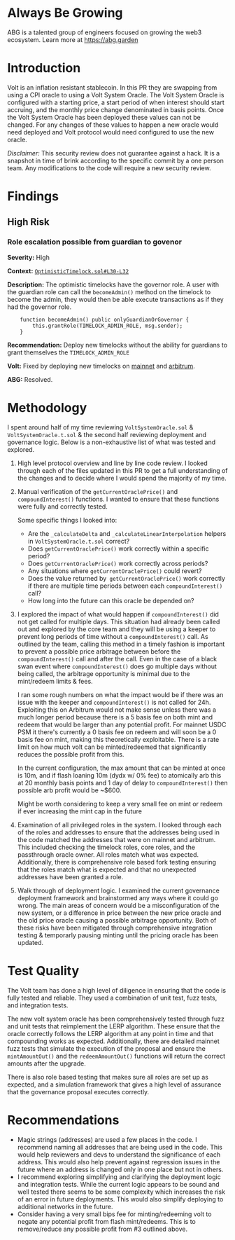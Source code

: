 # Always Be Growing
ABG is a talented group of engineers focused on growing the web3 ecosystem. Learn more at https://abg.garden


# Introduction
Volt is an inflation resistant stablecoin. In this PR they are swapping from using a CPI oracle to using a Volt System Oracle. The Volt System Oracle is configured with a starting price, a start period of when interest should start accruing, and the monthly price change denominated in basis points. Once the Volt System Oracle has been deployed these values can not be changed. For any changes of these values to happen a new oracle would need deployed and Volt protocol would need configured to use the new oracle.   

*Disclaimer:* This security review does not guarantee against a hack. It is a snapshot in time of brink according to the specific commit by a one person team. Any modifications to the code will require a new security review.

# Findings 


## High Risk
### Role escalation possible from guardian to govenor 

**Severity:** High

**Context:** [`OptimisticTimelock.sol#L30-L32`](https://github.com/volt-protocol/volt-protocol-core/blob/83aa5ae95862ffd9607cb96889c4eaa989ed0a34/contracts/dao/OptimisticTimelock.sol#L30)

**Description:**
The optimistic timelocks have the governor role. A user with the guardian role can call the `becomeAdmin()` method on the timelock to become the admin, they would then be able execute transactions as if they had the governor role. 

```solidity
    function becomeAdmin() public onlyGuardianOrGovernor {
        this.grantRole(TIMELOCK_ADMIN_ROLE, msg.sender);
    }
```

**Recommendation:**
Deploy new timelocks without the ability for guardians to grant themselves the `TIMELOCK_ADMIN_ROLE`

**Volt:** Fixed by deploying new timelocks on [mainnet](0x75d078248eE49c585b73E73ab08bb3eaF93383Ae) and [arbitrum](0x2c01C9166FA3e16c24c118053E346B1DD8e72dE8).

**ABG:** Resolved.

# Methodology 

I spent around half of my time reviewing `VoltSystemOracle.sol` & `VoltSystemOracle.t.sol` & the second half reviewing deployment and governance logic. Below is a non-exhaustive list of what was tested and explored.

1. High level protocol overview and line by line code review.
I looked through each of the files updated in this PR to get a full understanding of the changes and to decide where I would spend the majority of my time.

2. Manual verification of the `getCurrentOraclePrice()` and `compoundInterest()` functions. I wanted to ensure that these functions were fully and correctly tested.

    Some specific things I looked into: 
    * Are the `_calculateDelta` and `_calculateLinearInterpolation` helpers in `VoltSystemOracle.t.sol` correct? 
    * Does `getCurrentOraclePrice()` work correctly within a specific period?
    * Does `getCurrentOraclePrice()` work correctly across periods?
    * Any situations where `getCurrentOraclePrice()` could revert? 
    * Does the value returned by` getCurrentOraclePrice()` work correctly if there are multiple time periods between each `compoundInterest()` call? 
    * How long into the future can this oracle be depended on?

3. I explored the impact of what would happen if `compoundInterest()` did not get called for multiple days.
This situation had already been called out and explored by the core team and they will be using a keeper to prevent long periods of time without a `compoundInterest()` call.  As outlined by the team, calling this method in a timely fashion is important to prevent a possible price arbitrage between before the `compoundInterest()` call and after the call. Even in the case of a black swan event where `compoundInterest()` does go multiple days without being called, the arbitrage opportunity is minimal due to the mint/redeem limits & fees. 

    I ran some rough numbers on what the impact would be if there was an issue with the keeper and `compoundInterest()` is not called for 24h. Exploiting this on Arbitrum would not make sense unless there was a much longer period because there is a 5 basis fee on both mint and redeem that would be larger than any potential profit. For mainnet USDC PSM it there's currently a 0 basis fee on redeem and will soon be a 0 basis fee on mint, making this theoretically exploitable. There is a rate limit on how much volt can be minted/redeemed that significantly reduces the possible profit from this. 

    In the current configuration, the max amount that can be minted at once is 10m, and if flash loaning 10m (dydx w/ 0% fee) to atomically arb this at 20 monthly basis points and 1 day of delay to `compoundInterest()` then possible arb profit would be ~$600.

    Might be worth considering to keep a very small fee on mint or redeem if ever increasing the mint cap in the future

4. Examination of all privileged roles in the system. I looked through each of the roles and addresses to ensure that the addresses being used in the code matched the addresses that were on mainnet and arbitrum. This included checking the timelock roles, core roles, and the passthrough oracle owner. All roles match what was expected. Additionally, there is comprehensive role based fork testing ensuring that the roles match what is expected and that no unexpected addresses have been granted a role.

5. Walk through of deployment logic. I examined the current governance deployment framework and brainstormed any ways where it could go wrong. The main areas of concern would be a misconfiguration of the new system, or a difference in price between the new price oracle and the old price oracle causing a possible arbitrage opportunity. Both of these risks have been mitigated through comprehensive integration testing & temporarly pausing minting until the pricing oracle has been updated.

# Test Quality
The Volt team has done a high level of diligence in ensuring that the code is fully tested and reliable. They used a combination of unit test, fuzz tests, and integration tests. 

The new volt system oracle has been comprehensively tested through fuzz and unit tests that reimplement the LERP algorithm. These ensure that the oracle correctly follows the LERP algorithm at any point in time and that compounding works as expected. Additionally, there are detailed mainnet fuzz tests that simulate the execution of the proposal and ensure the `mintAmountOut()` and the `redeemAmountOut()` functions will return the correct amounts after the upgrade. 

There is also role based testing that makes sure all roles are set up as expected, and a simulation framework that gives a high level of assurance that the governance proposal executes correctly. 

# Recommendations
* Magic strings (addresses) are used a few places in the code. I recommend naming all addresses that are being used in the code. This would help reviewers and devs to understand the significance of each address. This would also help prevent against regression issues in the future where an address is changed only in one place but not in others. 
* I recommend exploring simplifying and clarifying the deployment logic and integration tests. While the current logic appears to be sound and well tested there seems to be some complexity which increases the risk of an error in future deployments. This would also simplify deploying to additional networks in the future.
* Consider having a very small bips fee for minting/redeeming volt to negate any potential profit from flash mint/redeems. This is to remove/reduce any possible profit from #3 outlined above.   
